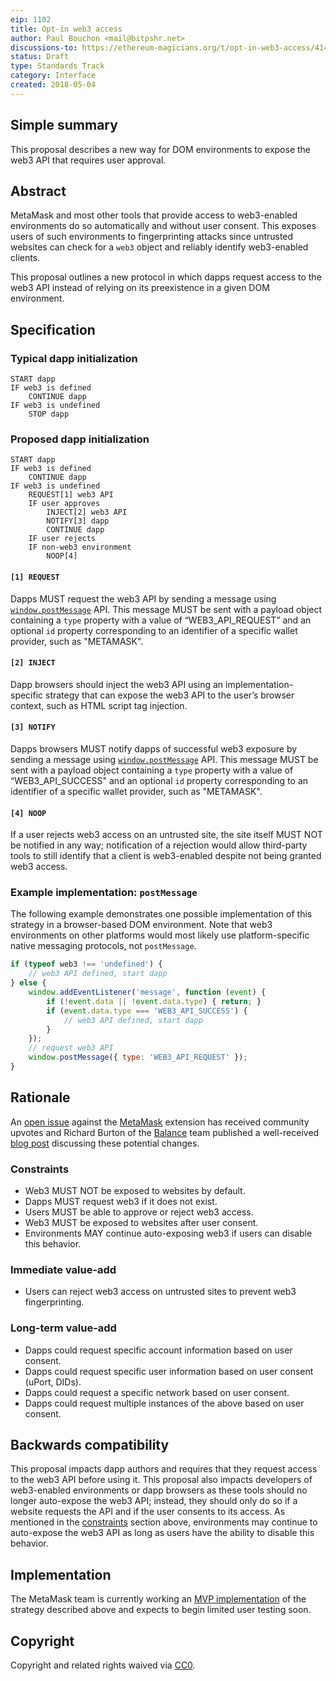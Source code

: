 ```yaml
---
eip: 1102
title: Opt-in web3 access
author: Paul Bouchon <mail@bitpshr.net>
discussions-to: https://ethereum-magicians.org/t/opt-in-web3-access/414
status: Draft
type: Standards Track
category: Interface
created: 2018-05-04
---
```


## Simple summary

This proposal describes a new way for DOM environments to expose the web3 API that requires user approval.

## Abstract

MetaMask and most other tools that provide access to web3-enabled environments do so automatically and without user consent. This exposes users of such environments to fingerprinting attacks since untrusted websites can check for a `web3` object and reliably identify web3-enabled clients.

This proposal outlines a new protocol in which dapps request access to the web3 API instead of relying on its preexistence in a given DOM environment.

## Specification

### Typical dapp initialization

```
START dapp
IF web3 is defined
    CONTINUE dapp
IF web3 is undefined
    STOP dapp
```

### Proposed dapp initialization

```
START dapp
IF web3 is defined
    CONTINUE dapp
IF web3 is undefined
    REQUEST[1] web3 API
    IF user approves
        INJECT[2] web3 API
        NOTIFY[3] dapp
        CONTINUE dapp
    IF user rejects
    IF non-web3 environment
        NOOP[4]
```

#### `[1] REQUEST`

Dapps MUST request the web3 API by sending a message using [`window.postMessage`](https://developer.mozilla.org/en-US/docs/Web/API/Window/postMessage) API. This message MUST be sent with a payload object containing a `type` property with a value of “WEB3_API_REQUEST” and an optional `id` property corresponding to an identifier of a specific wallet provider, such as "METAMASK".

#### `[2] INJECT`

Dapp browsers should inject the web3 API using an implementation-specific strategy that can expose the web3 API to the user’s browser context, such as HTML script tag injection.

#### `[3] NOTIFY`

Dapps browsers MUST notify dapps of successful web3 exposure by sending a message using [`window.postMessage`](https://developer.mozilla.org/en-US/docs/Web/API/Window/postMessage) API. This message MUST be sent with a payload object containing a `type` property with a value of “WEB3_API_SUCCESS" and an optional `id` property corresponding to an identifier of a specific wallet provider, such as "METAMASK".

#### `[4] NOOP`

If a user rejects web3 access on an untrusted site, the site itself MUST NOT be notified in any way; notification of a rejection would allow third-party tools to still identify that a client is web3-enabled despite not being granted web3 access.

### Example implementation: `postMessage`

The following example demonstrates one possible implementation of this strategy in a browser-based DOM environment. Note that web3 environments on other platforms would most likely use platform-specific native messaging protocols, not `postMessage`.

```js
if (typeof web3 !== 'undefined') {
    // web3 API defined, start dapp
} else {
    window.addEventListener('message', function (event) {
        if (!event.data || !event.data.type) { return; }
        if (event.data.type === 'WEB3_API_SUCCESS') {
            // web3 API defined, start dapp
        }
    });
    // request web3 API
    window.postMessage({ type: 'WEB3_API_REQUEST' });
}
```

## Rationale

An [open issue](https://github.com/MetaMask/metamask-extension/issues/714) against the [MetaMask](https://github.com/MetaMask/metamask-extension) extension has received community upvotes and Richard Burton of the [Balance](https://github.com/balance-io) team published a well-received [blog post](https://medium.com/@ricburton/metamask-walletconnect-js-b47857efb4f7) discussing these potential changes.

### Constraints

* Web3 MUST NOT be exposed to websites by default.
* Dapps MUST request web3 if it does not exist.
* Users MUST be able to approve or reject web3 access.
* Web3 MUST be exposed to websites after user consent.
* Environments MAY continue auto-exposing web3 if users can disable this behavior.

### Immediate value-add

* Users can reject web3 access on untrusted sites to prevent web3 fingerprinting.

### Long-term value-add

* Dapps could request specific account information based on user consent.
* Dapps could request specific user information based on user consent (uPort, DIDs).
* Dapps could request a specific network based on user consent.
* Dapps could request multiple instances of the above based on user consent.

## Backwards compatibility

This proposal impacts dapp authors and requires that they request access to the web3 API before using it. This proposal also impacts developers of web3-enabled environments or dapp browsers as these tools should no longer auto-expose the web3 API; instead, they should only do so if a website requests the API and if the user consents to its access. As mentioned in the [constraints](/#constraints) section above, environments may continue to auto-expose the web3 API as long as users have the ability to disable this behavior.

## Implementation

The MetaMask team is currently working an [MVP implementation](https://github.com/MetaMask/metamask-extension/issues/3930) of the strategy described above and expects to begin limited user testing soon.

## Copyright

Copyright and related rights waived via [CC0](https://creativecommons.org/publicdomain/zero/1.0/).
